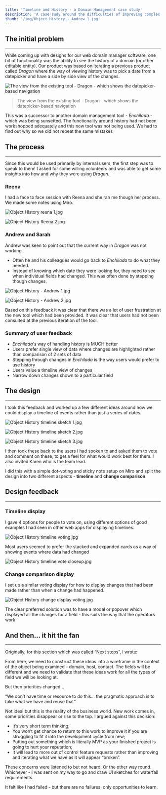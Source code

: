 ```yaml
---
title: 'Timeline and History - a Domain Management case study'
description: 'A case sudy around the difficulties of improving complex data management apps for a risk-averse audience'
thumb: '/img/Object_History_-_Andrew_1.jpg'
---
```


## The initial problem

---

While coming up with designs for our web domain manager software, one bit of functionality was the ability to see the history of a domain (or other editable entity). Our product was based on iterating a previous product called *Dragon* where the way of viewing history was to pick a date from a datepicker and have a side by side view of the changes.

![The view from the existing tool - Dragon - which shows the datepicker-based navigation](/img/Pasted_Image_29_08_2023__15_28.png)

> The view from the existing tool - Dragon - which shows the datepicker-based navigation

This was a successor to another domain management tool - *Enchilada* - which was being sunsetted. The functionality around history had not been workshopped adequately and this new tool was not being used. We had to find out why so we did not repeat the same mistakes

## The process

---

Since this would be used primarily by internal users, the first step was to speak to them! I asked for some willing volunteers and was able to get some insights into how and why they were using *Dragon*.

### Reena

I had a face to face session with Reena and she ran me though her process. We made some notes using Miro.

![Object History reena 1.jpg](/img/Object_History_reena_1.jpg)

![Object History Reena 2.jpg](/img/Object_History_Reena_2.jpg)

### Andrew and Sarah

Andrew was keen to point out that the current way in *Dragon* was not working. 

- Often he and his colleagues would go back to *Enchilada* to do what they needed.
- Instead of knowing which date they were looking for, they need to see when individual fields had changed. This was often done by stepping though changes.

![Object History - Andrew 1.jpg](/img/Object_History_-_Andrew_1.jpg)

![Object History - Andrew 2.jpg](/img/Object_History_-_Andrew_2.jpg)

Based on this feedback it was clear that there was a lot of user frustration at the new tool which had been provided. It was clear that users had not been consulted at the previous iteration of the tool.

### Summary of user feedback

- *Enchilada's* way of handling history is MUCH better
- Users prefer single view of data where changes are highlighted rather than comparison of 2 sets of data
- Stepping through changes in *Enchilada* is the way users would prefer to use history
- Users value a timeline view of changes
- Narrow down changes shown to a particular field

## The design

---

I took this feedback and worked up a few different ideas around how we could display a timeline of events rather than just a series of dates.

![Object History timeline sketch 1.jpg](/img/Object_History_timeline_sketch_1.jpg)

![Object History timeline sketch 2.jpg](/img/Object_History_timeline_sketch_2.jpg)

![Object History timeline sketch 3.jpg](/img/Object_History_timeline_sketch_3.jpg)

I then took these back to the users I had spoken to and asked them to vote and comment on these, to get a feel for what would work best for them. I also invited Karen who is the team lead.

I did this with a simple dot-voting and sticky note setup on Miro and split the design into two different aspects - **timeline** and **change comparison**.

## Design feedback

---

### Timeline display

I gave 4 options for people to vote on, using different options of good examples I had seen in other web apps for displaying timelines.

![Object History timeline voting.jpg](/img/Object_History_timeline_voting.jpg)

Most users seemed to prefer the stacked and expanded cards as a way of showing events where data had changed

![Object History timeline vote closeup.jpg](/img/Object_History_timeline_vote_closeup.jpg)

### Change comparison display

I set up a similar voting display for how to display changes that had been made rather than when a change had happened.

![Object History change display voting.jpg](/img/Object_History_change_display_voting.jpg)

The clear preferred solution was to have a modal or popover which displayed all the changes for a field - this suits the way that the operators work

## And then… it hit the fan

---

Originally, for this section which was called “Next steps”, I wrote:

From here, we need to construct these ideas into a wireframe in the context of the object being examined - domain, host, contact. The fields will be different and we need to validate that these ideas work for all the types of field we will be looking at.

But then priorities changed… 

“We don’t have time or resource to do this… the pragmatic approach is to take what we have and reuse that”

Not ideal but this is the reality of the business world. New work comes in, some priorities disappear or rise to the top. I argued against this decision:

- It’s very short term thinking;
- You won’t get chance to return to this work to improve it if you are struggling to fit it into the development cycle from new;
- Putting out something which is literally MVP as your finished project is going to hurt your reputation;
- It will lead to more out of control feature requests rather than improving and iterating what we have as it will appear “broken”.

These concerns were listened to but not heard. Or the other way round. Whichever - I was sent on my way to go and draw UI sketches for waterfall requirements.

It felt like I had failed - but there are no failures, only opportunities to learn.